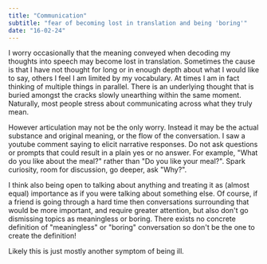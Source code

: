 ```yaml
---
title: "Communication"
subtitle: "fear of becoming lost in translation and being 'boring'"
date: "16-02-24"
---
```

I worry occasionally that the meaning conveyed when decoding my thoughts into speech may become lost in translation. 
Sometimes the cause is that I have not thought for long or in enough depth about what I would like to say, 
others I feel I am limited by my vocabulary. At times I am in fact thinking of multiple things in parallel. There is an underlying thought that is buried amongst the cracks slowly unearthing within the same moment. Naturally, most people stress about communicating across what they truly mean.    

However articulation may not be the only worry. Instead it may be the actual substance and original meaning, or the flow of the conversation. I saw a youtube comment saying to elicit narrative responses. Do not ask questions or prompts that could result in a plain yes or no answer. For example, "What do you like about the meal?" rather than "Do you like your meal?". Spark curiosity, room for discussion, go deeper, ask "Why?".  

I think also being open to talking about anything and treating it as (almost equal) importance as if you were talking about something else. Of course, if a friend is going through a hard time then conversations surrounding that would be more important, and require greater attention, but also don't go dismissing topics as meaningless or boring. There exists no concrete definition of "meaningless" or "boring" conversation so don't be the one to create the definition!  

Likely this is just mostly another symptom of being ill.  